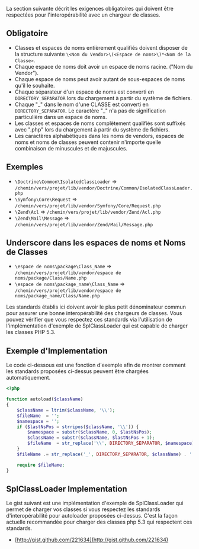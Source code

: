 La section suivante décrit les exigences obligatoires qui doivent être respectées pour l'interopérabilité avec un chargeur de classes.

Obligatoire
---------

* Classes et espaces de noms entièrement qualifiés doivent disposer de la structure suivante
  `\<Nom du Vendor>\(<Espace de noms>\)*<Nom de la Classe>`.
* Chaque espace de noms doit avoir un espace de noms racine. ("Nom du Vendor").
* Chaque espace de noms peut avoir autant de sous-espaces de noms qu'il le souhaite.
* Chaque séparateur d'un espace de noms est converti en  `DIRECTORY_SEPARATOR` lors du chargement à partir du système de fichiers.
* Chaque "\_" dans le nom d'une CLASSE est converti en `DIRECTORY_SEPARATOR`. Le caractère "\_" n'a pas de signification particulière dans un espace de noms.
* Les classes et espaces de noms complètement qualifiés sont suffixés avec ".php" lors du chargement à partir du système de fichiers.
* Les caractères alphabétiques dans les noms de vendors, espaces de noms et noms de classes peuvent contenir n'importe quelle combinaison de minuscules et de majuscules.

Exemples
--------

* `\Doctrine\Common\IsolatedClassLoader` => `/chemin/vers/projet/lib/vendor/Doctrine/Common/IsolatedClassLoader.php`
* `\Symfony\Core\Request` => `/chemin/vers/projet/lib/vendor/Symfony/Core/Request.php`
* `\Zend\Acl` => `/chemin/vers/projet/lib/vendor/Zend/Acl.php`
* `\Zend\Mail\Message` => `/chemin/vers/projet/lib/vendor/Zend/Mail/Message.php`

Underscore dans les espaces de noms et Noms de Classes
-----------------------------------------

* `\espace de noms\package\Class_Name` => `/chemin/vers/projet/lib/vendor/espace de noms/package/Class/Name.php`
* `\espace de noms\package_name\Class_Name` => `/chemin/vers/projet/lib/vendor/espace de noms/package_name/Class/Name.php`

Les standards établis ici doivent avoir le plus petit dénominateur commun pour assurer une bonne interopérabilité des chargeurs de classes. Vous pouvez vérifier que vous respectez ces standards via l'utilisation de l'implémentation d'exemple de SplClassLoader qui est capable de charger les classes PHP 5.3.

Exemple d'Implementation
----------------------

Le code ci-dessous est une fonction d'exemple afin de montrer comment les standards proposées ci-dessus peuvent être chargées automatiquement.

```php
<?php

function autoload($className)
{
    $className = ltrim($className, '\\');
    $fileName  = '';
    $namespace = '';
    if ($lastNsPos = strripos($className, '\\')) {
        $namespace = substr($className, 0, $lastNsPos);
        $className = substr($className, $lastNsPos + 1);
        $fileName  = str_replace('\\', DIRECTORY_SEPARATOR, $namespace) . DIRECTORY_SEPARATOR;
    }
    $fileName .= str_replace('_', DIRECTORY_SEPARATOR, $className) . '.php';

    require $fileName;
}
```

SplClassLoader Implementation
-----------------------------

Le gist suivant est une implémentation d'exemple de SplClassLoader qui permet de charger vos classes si vous respectez les standards d'interopérabilité pour autoloader proposées ci-dessus. C'est la façon actuelle recommandée pour charger des classes php 5.3 qui respectent ces standards.

* [http://gist.github.com/221634](http://gist.github.com/221634)

